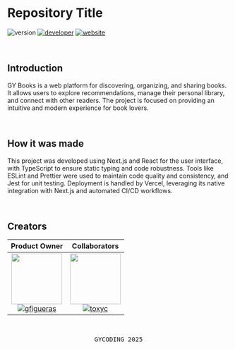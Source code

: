 # Repository Title

![version](https://img.shields.io/badge/version-0.0.0-gold?style=for-the-badge)
[![developer](https://img.shields.io/badge/developed-GYCODING-B833FF?style=for-the-badge)](https://gycoding.com)
[![website](https://img.shields.io/badge/website-link-lightgrey?style=for-the-badge)](https://wingwords.gycoding.com)

<br>

## Introduction

GY Books is a web platform for discovering, organizing, and sharing books. It allows users to explore recommendations, manage their personal library, and connect with other readers. The project is focused on providing an intuitive and modern experience for book lovers.

<br>

## How it was made

This project was developed using Next.js and React for the user interface, with TypeScript to ensure static typing and code robustness. Tools like ESLint and Prettier were used to maintain code quality and consistency, and Jest for unit testing. Deployment is handled by Vercel, leveraging its native integration with Next.js and automated CI/CD workflows.

<br>

## Creators

|                                                                                         Product Owner                                                                                         |                                                                               Collaborators                                                                                |
| :-------------------------------------------------------------------------------------------------------------------------------------------------------------------------------------------: | :------------------------------------------------------------------------------------------------------------------------------------------------------------------------: |
| <img src="https://github.com/gy-gfigueras.png?size=115" width=115> <br> [![gfigueras](https://img.shields.io/badge/gy-gfigueras-B833FF?style=for-the-badge)](https://github.com/gy-gfigueras) | <img src="https://github.com/gy-toxyc.png?size=115" width=115> <br> [![toxyc](https://img.shields.io/badge/toxyc-yellow?style=for-the-badge)](https://github.com/gy-toxyc) |

<br>

<pre align="center">GYCODING 2025</pre>
